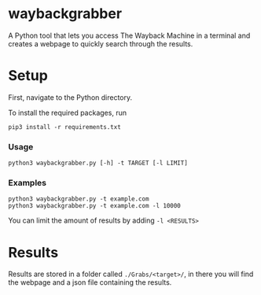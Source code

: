 # waybackgrabber

A Python tool that lets you access The Wayback Machine in a terminal and creates a webpage to quickly search through the results.

# Setup
First, navigate to the Python directory.

To install the required packages, run
```
pip3 install -r requirements.txt
```
### Usage
```
python3 waybackgrabber.py [-h] -t TARGET [-l LIMIT]
```
### Examples
```
python3 waybackgrabber.py -t example.com
python3 waybackgrabber.py -t example.com -l 10000
```
You can limit the amount of results by adding `-l <RESULTS>`

# Results
Results are stored in a folder called `./Grabs/<target>/`, in there you will find the webpage and a json file containing the results.
